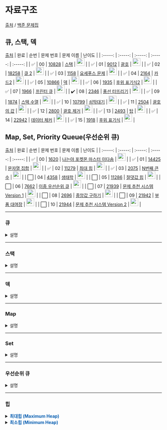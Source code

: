 # 자료구조

[출처](https://github.com/tony9402/baekjoon) /
[백준 문제집](https://www.acmicpc.net/workbook/view/7645)

## 큐, 스택, 덱

[출처](https://github.com/tony9402/baekjoon/tree/main/data_structure)
| 완료 | 순번 | 문제 번호 | 문제 이름 | 난이도 |
| :-----: | :-----: | :-----: | :-----: | :-----: |
| ✅ | 00 | <a href="https://www.acmicpc.net/problem/10828" target="_blank">10828</a> | <a href="./10828.js" target="_blank">스택</a> | <img height="25px" width="25px" src="https://static.solved.ac/tier_small/7.svg"/> |
| ✅ | 01 | <a href="https://www.acmicpc.net/problem/9012" target="_blank">9012</a> | <a href="./9012.js" target="_blank">괄호</a> | <img height="25px" width="25px" src="https://static.solved.ac/tier_small/7.svg"/> |
| ✅ | 02 | <a href="https://www.acmicpc.net/problem/18258" target="_blank">18258</a> | <a href="./18258.js" target="_blank">큐 2</a> | <img height="25px" width="25px" src="https://static.solved.ac/tier_small/7.svg"/> |
| ✅ | 03 | <a href="https://www.acmicpc.net/problem/1158" target="_blank">1158</a> | <a href="./1158.js" target="_blank">요세푸스 문제</a> | <img height="25px" width="25px" src="https://static.solved.ac/tier_small/7.svg"/> |
| ✅ | 04 | <a href="https://www.acmicpc.net/problem/2164" target="_blank">2164</a> | <a href="./2164.js" target="_blank">카드2</a> | <img height="25px" width="25px" src="https://static.solved.ac/tier_small/7.svg"/> |
| ✅ | 05 | <a href="https://www.acmicpc.net/problem/10866" target="_blank">10866</a> | <a href="./10866.js" target="_blank">덱</a> | <img height="25px" width="25px" src="https://static.solved.ac/tier_small/7.svg"/> |
| ✅ | 06 | <a href="https://www.acmicpc.net/problem/1935" target="_blank">1935</a> | <a href="./1935.js" target="_blank">후위 표기식2</a> | <img height="25px" width="25px" src="https://static.solved.ac/tier_small/8.svg"/> |
| ✅ | 07 | <a href="https://www.acmicpc.net/problem/1966" target="_blank">1966</a> | <a href="./1966.js" target="_blank">프린터 큐</a> | <img height="25px" width="25px" src="https://static.solved.ac/tier_small/8.svg"/> |
| ✔️ | 08 | <a href="https://www.acmicpc.net/problem/2346" target="_blank">2346</a> | <a href="./2346.js" target="_blank">풍선 터뜨리기</a> | <img height="25px" width="25px" src="https://static.solved.ac/tier_small/8.svg"/> |
| ✅ | 09 | <a href="https://www.acmicpc.net/problem/1874" target="_blank">1874</a> | <a href="./1874.js" target="_blank">스택 수열</a> | <img height="25px" width="25px" src="https://static.solved.ac/tier_small/9.svg"/> |
| ✅ | 10 | <a href="https://www.acmicpc.net/problem/10799" target="_blank">10799</a> | <a href="./10799.js" target="_blank">쇠막대기</a> | <img height="25px" width="25px" src="https://static.solved.ac/tier_small/9.svg"/> |
| ✅ | 11 | <a href="https://www.acmicpc.net/problem/2504" target="_blank">2504</a> | <a href="./2504.js" target="_blank">괄호의 값</a> | <img height="25px" width="25px" src="https://static.solved.ac/tier_small/10.svg"/> |
| ✅ | 12 | <a href="https://www.acmicpc.net/problem/2800" target="_blank">2800</a> | <a href="./2800.js" target="_blank">괄호 제거</a> | <img height="25px" width="25px" src="https://static.solved.ac/tier_small/11.svg"/> |
| ✅ | 13 | <a href="https://www.acmicpc.net/problem/2493" target="_blank">2493</a> | <a href="./2493.js" target="_blank">탑</a> | <img height="25px" width="25px" src="https://static.solved.ac/tier_small/11.svg"/> |
| ✅ | 14 | <a href="https://www.acmicpc.net/problem/22942" target="_blank">22942</a> | <a href="./22942.js" target="_blank">데이터 체커</a> | <img height="25px" width="25px" src="https://static.solved.ac/tier_small/12.svg"/> |
| ✅ | 15 | <a href="https://www.acmicpc.net/problem/1918" target="_blank">1918</a> | <a href="./1918.js" target="_blank">후위 표기식</a> | <img height="25px" width="25px" src="https://static.solved.ac/tier_small/14.svg"/> |

## Map, Set, Priority Queue(우선순위 큐)

[출처](https://github.com/tony9402/baekjoon/tree/main/data_structure2)
| 완료 | 순번 | 문제 번호 | 문제 이름 | 난이도 |
| :-----: | :-----: | :-----: | :-----: | :-----: |
| ✅ | 00 | <a href="https://www.acmicpc.net/problem/1620" target="_blank">1620</a> | <a href="https://www.acmicpc.net/problem/1620" target="_blank">나는야 포켓몬 마스터 이다솜</a> | <img height="25px" width="25px" src="https://static.solved.ac/tier_small/7.svg"/> |
| ✅ | 01 | <a href="https://www.acmicpc.net/problem/14425" target="_blank">14425</a> | <a href="https://www.acmicpc.net/problem/14425" target="_blank">문자열 집합</a> | <img height="25px" width="25px" src="https://static.solved.ac/tier_small/8.svg"/> |
| ✅ | 02 | <a href="https://www.acmicpc.net/problem/11279" target="_blank">11279</a> | <a href="https://www.acmicpc.net/problem/11279" target="_blank">최대 힙</a> | <img height="25px" width="25px" src="https://static.solved.ac/tier_small/9.svg"/> |
| ✅ | 03 | <a href="https://www.acmicpc.net/problem/2075" target="_blank">2075</a> | <a href="https://www.acmicpc.net/problem/2075" target="_blank">N번째 큰 수</a> | <img height="25px" width="25px" src="https://static.solved.ac/tier_small/9.svg"/> |
| ⬜️ | 04 | <a href="https://www.acmicpc.net/problem/4358" target="_blank">4358</a> | <a href="https://www.acmicpc.net/problem/4358" target="_blank">생태학</a> | <img height="25px" width="25px" src="https://static.solved.ac/tier_small/9.svg"/> |
| ⬜️ | 05 | <a href="https://www.acmicpc.net/problem/11286" target="_blank">11286</a> | <a href="https://www.acmicpc.net/problem/11286" target="_blank">절댓값 힙</a> | <img height="25px" width="25px" src="https://static.solved.ac/tier_small/10.svg"/> |
| ⬜️ | 06 | <a href="https://www.acmicpc.net/problem/7662" target="_blank">7662</a> | <a href="https://www.acmicpc.net/problem/7662" target="_blank">이중 우선순위 큐</a> | <img height="25px" width="25px" src="https://static.solved.ac/tier_small/12.svg"/> |
| ⬜️ | 07 | <a href="https://www.acmicpc.net/problem/21939" target="_blank">21939</a> | <a href="https://www.acmicpc.net/problem/21939" target="_blank">문제 추천 시스템 Version 1</a> | <img height="25px" width="25px" src="https://static.solved.ac/tier_small/12.svg"/> |
| ⬜️ | 08 | <a href="https://www.acmicpc.net/problem/2696" target="_blank">2696</a> | <a href="https://www.acmicpc.net/problem/2696" target="_blank">중앙값 구하기</a> | <img height="25px" width="25px" src="https://static.solved.ac/tier_small/14.svg"/> |
| ⬜️ | 09 | <a href="https://www.acmicpc.net/problem/21942" target="_blank">21942</a> | <a href="https://www.acmicpc.net/problem/21942" target="_blank">부품 대여장</a> | <img height="25px" width="25px" src="https://static.solved.ac/tier_small/14.svg"/> |
| ⬜️ | 10 | <a href="https://www.acmicpc.net/problem/21944" target="_blank">21944</a> | <a href="https://www.acmicpc.net/problem/21944" target="_blank">문제 추천 시스템 Version 2</a> | <img height="25px" width="25px" src="https://static.solved.ac/tier_small/14.svg"/> |

---

### 큐

<details>
<summary>설명</summary>

</details>

---

### 스택

<details>
<summary>설명</summary>

</details>

---

### 덱

<details>
<summary>설명</summary>

</details>

---

### Map

<details>
<summary>설명</summary>

</details>

---

### Set

<details>
<summary>설명</summary>

</details>

---

### 우선순위 큐

<details>
<summary>설명</summary>

</details>

---

### 힙

<details>
<summary><b style="color: #0B60B2">최대힙 (Maximum Heap)</b></summary>

- 완전 이진 트리 구조
- 부모 노드의 값이 자식 노드의 값보다 큼
- 삭제 : 루트 값 리턴

  - 마지막 요소(현재값)을 루트로 가져오기
  - (반복) 자식 중 현재값보다 큰 값을 가지는 자식이 있다면 swap

- 삽입
  - 마지막 자리에 노드 추가
  - (반복) 삽입한 값이 부모보다 큰 값을 가지는 경우 swap

<details>
<summary><b style="color: #888">최대힙 (Maximum Heap) 구현 코드</b></summary>

```javascript
class Heap {
  constructor() {
    this.list = [];
  }
  getParentIndex(index) {
    return (index - 1) >> 1;
  }
  getLeftChildIndex(index) {
    const idx = (index << 1) + 1;
    return idx > this.size() ? -1 : idx;
  }
  getRightChildIndex(index) {
    const idx = (index << 1) + 2;
    return idx > this.size() ? -1 : idx;
  }
  size() {
    return this.list.length;
  }
  swap(idx1, idx2) {
    [this.list[idx1], this.list[idx2]] = [this.list[idx2], this.list[idx1]];
  }
  push(v) {
    this.list.push(v);

    let curIdx = this.list.length - 1;
    let parentIdx = this.getParentIndex(curIdx);

    while (parentIdx !== -1 && this.list[parentIdx] < this.list[curIdx]) {
      this.swap(parentIdx, curIdx);
      curIdx = parentIdx;
      parentIdx = this.getParentIndex(curIdx);
    }
  }
  pop() {
    if (this.size() === 0) return 0;

    this.swap(0, this.size() - 1);
    const max = this.list.pop();

    let curIdx = 0;
    let leftIdx = this.getLeftChildIndex(curIdx);
    let rightIdx = this.getRightChildIndex(curIdx);

    // undefined > undefined는 false
    // 따라서 pop한 결과가 빈 배열이어도 아래 while문 조건은 false
    while (
      this.list[leftIdx] > this.list[curIdx] ||
      this.list[rightIdx] > this.list[curIdx]
      // 적어도 leftIdx는 -1이 아님
      // =(적어도 list[leftIdx]는 undefined가 아님)
    ) {
      const indexToSwap =
        this.list[leftIdx] < this.list[rightIdx] ? rightIdx : leftIdx;
      // undefined > number : 항상 false
      this.swap(indexToSwap, curIdx);

      curIdx = indexToSwap;
      leftIdx = this.getLeftChildIndex(curIdx);
      rightIdx = this.getRightChildIndex(curIdx);
    }

    return max;
  }
  print() {
    if (this.size() === 0) {
      console.log("empty");
      return;
    }

    const copy = [...this.list];
    let cnt = 1;
    let idx = 0;

    while (idx < this.size()) {
      copy[idx] = `${copy[idx]}\n`;
      cnt *= 2;
      idx += cnt;
    }
    console.log(copy.join(" "));
  }
}
```

</details>

</details>

<details>
<summary><b style="color: #0B60B2">최소힙 (Minimum Heap)</b></summary>

<details><summary><b style="color: #888">최대힙 (Maximum Heap) 구현 코드</b></summary>
```
class Heap {
  constructor() {
    this.list = [];
  }
  swap(idx1, idx2) {
    let tmp = this.list[idx1];
    this.list[idx1] = this.list[idx2];
    this.list[idx2] = tmp;
    // 메모리 초과
    // [this.list[idx1], this.list[idx2]] = [this.list[idx2], this.list[idx1]];
  }
  parentIndex(index) {
    return (index - 1) >> 1;
  }
  leftChildIndex(index) {
    const idx = (index << 1) + 1;
    return idx >= this.size ? -1 : idx;
  }
  rightChildIndex(index) {
    const idx = (index << 1) + 2;
    return idx >= this.size ? -1 : idx;
  }
  get size() {
    return this.list.length;
  }
  push(v) {
    this.list.push(v);

    let curIdx = this.size - 1;
    let parentIdx = this.parentIndex(curIdx);
    while (parentIdx !== -1 && this.list[parentIdx] > this.list[curIdx]) {
      this.swap(curIdx, parentIdx);
      curIdx = parentIdx;
      parentIdx = this.parentIndex(curIdx);
    }

}
pop() {
if (this.size === 0) return 0;

    this.swap(0, this.size - 1);
    const min = this.list.pop();

    let curIdx = 0;
    let leftIdx = this.leftChildIndex(curIdx);
    let rightIdx = this.rightChildIndex(curIdx);

    while (
      leftIdx !== -1 &&
      (this.list[leftIdx] < this.list[curIdx] ||
        this.list[rightIdx] < this.list[curIdx])
    ) {
      const indexToChange =
        rightIdx !== -1 && this.list[rightIdx] < this.list[leftIdx]
          ? rightIdx
          : leftIdx;

      this.swap(curIdx, indexToChange);
      curIdx = indexToChange;
      leftIdx = this.leftChildIndex(curIdx);
      rightIdx = this.rightChildIndex(curIdx);
    }

    return min;

}
// print() {
// if (this.size === 0) {
// console.log("empty");
// return;
// }

// const copy = [...this.list];
// let cnt = 1;
// let idx = 0;

// while (idx < this.size) {
// copy[idx] = `${copy[idx]}\n`;
// cnt \*= 2;
// idx += cnt;
// }
// console.log(copy.join(" "));
// }
}

```

</details>
</details>
```
